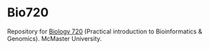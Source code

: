 # Bio720
Repository for [Biology 720](https://github.com/DworkinLab/Bio720) (Practical introduction to Bioinformatics & Genomics). McMaster University.
